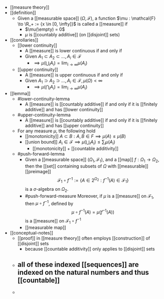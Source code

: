 - [[measure theory]]
- [[definition]]
	- Given a [[measurable space]] $(\Omega, \mathcal{F})$, a function $\mu : \mathcal{F} \to \R_+ := {x \in [0, \infty]}$ is called a [[measure]] if
		- $\mu(\empty) = 0$
		- $\mu$ is [[countably additive]] (on [[disjoint]] sets)
- [[corollaries]]
	- [[lower continuity]]
		- A [[measure]] is lower continuous if and only if
		- Given $A_1 \subset A_2 \subset ..., A_i \in \mathcal{F}$
			- $\implies \mu(\bigcup_i A_i) = \lim_{i \to \infty} \mu(A_i)$
	- [[upper continuity]]
		- A [[measure]] is upper continuous if and only if
		- Given $A_1 \supset A_2 \supset ..., A_i \in \mathcal{F}, \mu(\Omega) < \infty$
			- $\implies \mu(\bigcap_i A_i) = \lim_{i \to \infty} \mu(A_i)$
- [[lemma]]
	- #lower-continuity-lemma
		- A [[measure]] is [[countably additive]] if and only if it is [[finitely additive]] and has [[lower continuity]]
	- #upper-continuity-lemma
		- A [[measure]] is [[countably additive]] if and only if it is [[finitely additive]] and has [[upper continuity]]
	- For any measure $\mu$, the following hold
		- [[monotonicity]] $A \subset B : A, B \in F \implies \mu(A) \le \mu(B)$
		- [[union bound]] $A_i \in \mathcal{F} \implies \mu(\bigcup_iA_i) \leq \sum_i \mu(A_i)$
			- [[monotonicity]] + [[countable additivity]]
	- #push-forward-lemma
		- Given a [[measurable space]] $(\Omega_1, \mathcal{F}_1)$, and a [[map]] $f : \Omega_1 \to \Omega_2$,
		  then the [[set]] containing subsets of $\Omega$ with [[measurable]] [[preimage]]
		  $$\mathcal{F}_1 \circ f^{-1} := \{A \in 2^{\Omega_2} : f^{-1}(A) \in \mathcal{F}_1\}$$
		  is a $\sigma$-algebra on $\Omega_2$.
		- #push-forward-measure
		  Moreover, if $\mu$ is a [[measure]] on $\mathcal{F}_1$, then $\mu \circ f^{-1}$, defined by
		  $$\mu \circ f^{-1}(A) = \mu(f^{-1}(A))$$
		  is a [[measure]] on $\mathcal{F}_1 \circ f^{-1}$
		- [[measurable map]]
- [[conceptual-notes]]
	- [[proof]] in [[measure theory]] often employs [[construction]] of [[disjoint]] sets
		- because [[countable additivity]] only applies to [[disjoint]] sets
	- all of these indexed [[sequences]] are indexed on the natural numbers and thus [[countable]]
		-
	-
